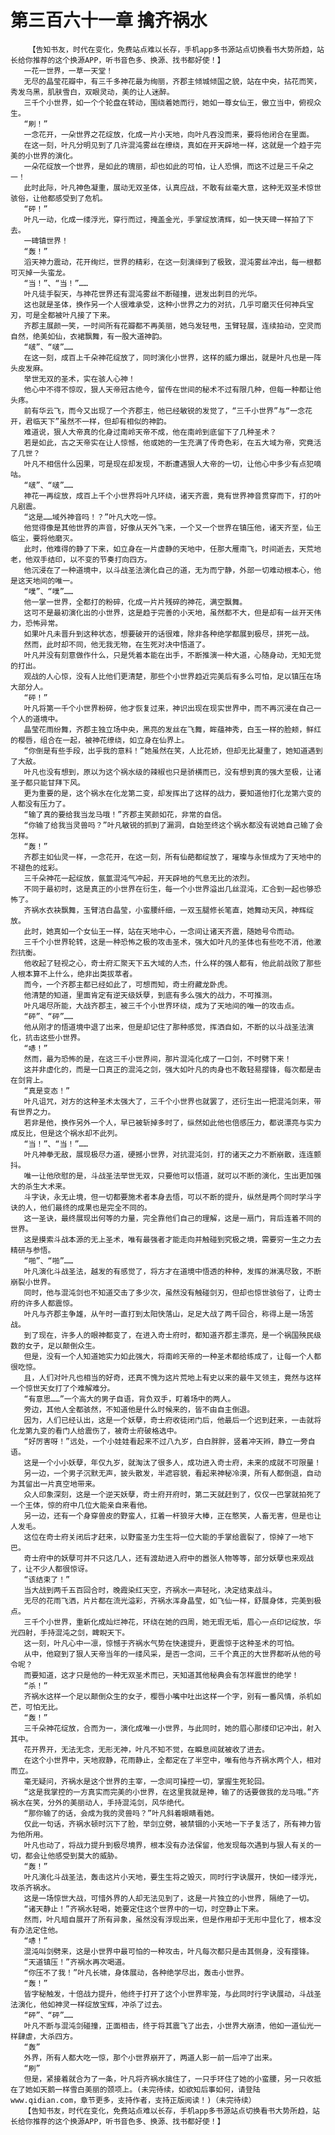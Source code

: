 # 第三百六十一章 擒齐祸水
        【告知书友，时代在变化，免费站点难以长存，手机app多书源站点切换看书大势所趋，站长给你推荐的这个换源APP，听书音色多、换源、找书都好使！】
       一花一世界，一草一天堂！
       无尽的晶莹花瓣中，有三千多神花最为绚丽，齐郡主倾城倾国之貌，站在中央，拈花而笑，秀发乌黑，肌肤雪白，双眼灵动，美的让人迷醉。
       三千个小世界，如一个个轮盘在转动，围绕着她而行，她如一尊女仙王，傲立当中，俯视众生。
       “刷！”
       一念花开，一朵世界之花绽放，化成一片小天地，向叶凡吞没而来，要将他闭合在里面。
       在这一刻，叶凡分明见到了几许混沌雾丝在缭绕，真如在开天辟地一样，这就是一个趋于完美的小世界的演化。
       一朵花绽放一个世界，是如此的瑰丽，却也如此的可怕，让人恐惧，而这不过是三千朵之一！
       此时此际，叶凡神色凝重，展动无双圣体，认真应战，不敢有丝毫大意，这种无双圣术惊世骇俗，让他都感受到了危机。
       “砰！”
       叶凡一动，化成一缕浮光，穿行而过，掩盖金光，手掌绽放清辉，如一快天碑一样拍了下去。
       一碑镇世界！
       “轰！”
       滔天神力震动，花开绚烂，世界的精彩，在这一刻演绎到了极致，混沌雾丝冲出，每一根都可灭掉一头蛮龙。
       “当！”、“当！”……
       叶凡徒手裂天，与神花世界还有混沌雾丝不断碰撞，迸发出刺目的光华。
       这也就是圣体，换作另一个人很难承受，这种小世界之力的对抗，几乎可磨灭任何神兵宝刃，可是全都被叶凡接了下来。
       齐郡主展颜一笑，一时间所有花瓣都不再美丽，她乌发轻甩，玉臂轻展，连续拍动，空灵而自然，绝美如仙，衣裙飘舞，有一股大道神韵。
       “啵”、“啵”……
       在这一刻，成百上千朵神花绽放了，同时演化小世界，这样的威力爆出，就是叶凡也是一阵头皮发麻。
       举世无双的圣术，实在骇人心神！
       他心中不得不惊叹，狠人天帝冠古绝今，留传在世间的秘术不过有限几种，但每一种都让他头疼。
       前有华云飞，而今又出现了一个齐郡主，他已经敏锐的发觉了，“三千小世界”与“一念花开，君临天下”虽然不一样，但却有相似的神韵。
       难道说，狠人大帝真的化身过南岭天帝不成，他在南岭到底留下了几种圣术？
       若是如此，古之天帝实在让人惊憾，他或她的一生充满了传奇色彩，在五大域为帝，究竟活了几世？
       叶凡不相信什么因果，可是现在却发现，不断遭遇狠人大帝的一切，让他心中多少有点犯嘀咕。
       “啵”、“啵”……
       神花一再绽放，成百上千个小世界将叶凡环绕，诸天齐震，竟有世界神音贯穿而下，打的叶凡剧震。
       “这是……域外神音吗！？”叶凡大吃一惊。
       他觉得像是其他世界的声音，好像从天外飞来，一个又一个世界在镇压他，诸天齐至，仙王临尘，要将他磨灭。
       此时，他难得的静了下来，如立身在一片虚静的天地中，任那大雁南飞，时间逝去，天荒地老，他双手结印，以不变的节奏打向四方。
       他沉浸在了一种道境中，以斗战圣法演化自己的道，无为而宁静，外部一切难动根本心，他是这天地间的唯一。
       “噗”、“噗”……
       他一掌一世界，全都打的粉碎，化成一片片残碎的神花，满空飘舞。
       这可不是最初演化出的小世界，这是趋于完善的小天地，虽然都不大，但是却有一丝开天伟力，恐怖异常。
       如果叶凡未晋升到这种状态，想要破开的话很难，除非各种绝学都展到极尽，拼死一战。
       然而，此时却不同，他无我无物，在生死对决中悟道了。
       叶凡并没有刻意做作什么，只是凭着本能在出手，不断推演一种大道，心随身动，无知无觉的打出。
       观战的人心惊，没有人比他们更清楚，那些个小世界趋近完美后有多么可怕，足以镇压在场大部分人。
       “砰！”
       叶凡将第一千个小世界粉碎，他才恢复过来，神识出现在现实世界中，而不再沉浸在自己一个人的道境中。
       晶莹花雨纷舞，齐郡主独立场中央，黑亮的发丝在飞舞，眸蕴神秀，白玉一样的脸颊，鲜红的樱唇，组合在一起，被神花缭绕，如立身在仙界上。
       “你倒是有些手段，出乎我的意料！”她虽然在笑，人比花娇，但却无比凝重了，她知道遇到了大敌。
       叶凡也没有想到，原以为这个祸水级的辣椒也只是骄横而已，没有想到真的强大至极，让诸圣子都只能甘拜下风。
       更为重要的是，这个祸水在化龙第二变，却发挥出了这样的战力，要知道他打化龙第六变的人都没有压力了。
       “输了真的要给我当龙马哦！”齐郡主笑颜如花，非常的自信。
       “你输了给我当灵兽吗？”叶凡敏锐的抓到了漏洞，自始至终这个祸水都没有说她自己输了会怎样。
       “轰！”
       齐郡主如仙灵一样，一念花开，在这一刻，所有仙葩都绽放了，璀璨与永恒成为了天地中的不褪色的炫彩。
       三千朵神花一起绽放，氤氲混沌气冲起，开天辟地的气息无比的浓烈。
       不同于最初时，这是真正的小世界在衍生，每一个小世界溢出几丝混沌，汇合到一起也够恐怖了。
       齐祸水衣袂飘舞，玉臂洁白晶莹，小蛮腰纤细，一双玉腿修长笔直，她舞动天风，神辉绽放。
       此时，她真如一个女仙王一样，站在天地中心，一念间让诸天齐震，随她号令而动。
       三千个小世界轮转，这是一种恐怖之极的攻击圣术，强大如叶凡的圣体也有些吃不消，他激烈抗衡。
       他收起了轻视之心，奇士府汇聚天下五大域的人杰，什么样的强人都有，他此前战败了那些人根本算不上什么，绝非出类拔萃者。
       而今，一个齐郡主都已经如此了，可想而知，奇士府藏龙卧虎。
       他清楚的知道，里面肯定有逆天级妖孽，到底有多么强大的战力，不可推测。
       叶凡竭尽所能，大战齐郡主，被三千个小世界环绕，成为了天地间的唯一的攻击点。
       “砰”、“砰”……
       他从刚才的悟道境中退了出来，但是却记住了那种感觉，挥洒自如，不断的以斗战圣法演化，抗击这些小世界。
       “哧！”
       然而，最为恐怖的是，在这三千小世界间，那片混沌化成了一口剑，不时劈下来！
       这并非虚化的，而是一口真正的混沌之剑，强大如叶凡的肉身也不敢轻易撄锋，每次都是击在剑背上。
       “真是变态！”
       叶凡诅咒，对方的这种圣术太强大了，三千个小世界也就罢了，还衍生出一把混沌剑来，带有世界之力。
       若非是他，换作另外一个人，早已被斩掉多时了，纵然如此他也倍感压力，都说漂亮与实力成反比，但是这个祸水却不此列。
       “当！”、“当！”……
       叶凡神拳无敌，展现极尽力道，硬撼小世界，对抗混沌剑，打的诸天之力不断崩散，连连颤抖。
       唯一让他欣慰的是，斗战圣法举世无双，只要他可以悟道，就可以不断的演化，生出更加强大的杀生大术来。
       斗字诀，永无止境，但一切都要施术者本身去悟，可以不断的提升，纵然是两个同时学斗字诀的人，他们最终的成果也是完全不同的。
       这一圣诀，最终展现出何等的力量，完全靠他们自己的理解，这是一扇门，背后连着不同的世界。
       这是摸索斗战本源的无上圣术，唯有最强者才能走向并触碰到究极之境，需要穷一生之力去精研与参悟。
       “啪”、“啪”……
       叶凡演化斗战圣法，越发的有感觉了，将方才在道境中悟透的种种，发挥的淋漓尽致，不断崩裂小世界。
       同时，他与混沌剑也不知道交击了多少次，虽然没有触碰剑刃，但却也惊世骇俗了，让奇士府的许多人都震惊。
       叶凡与齐郡主争雄，从午时一直打到太阳快落山，足足大战了两千回合，称得上是一场苦战。
       到了现在，许多人的眼神都变了，在进入奇士府时，都知道齐郡主漂亮，是一个祸国殃民级数的女子，足以颠倒众生。
       但是，没有一个人知道她实力如此强大，将南岭天帝的一种圣术都给练成了，让每一个人都很吃惊。
       且，人们对叶凡也相当的好奇，还真不愧为这片荒地上有史以来的最牛叉领主，竟然与这样一个惊世天女打了个难解难分。
       “有意思……”一个高大的男子自语，背负双手，盯着场中的两人。
       旁边，其他人全都骇然，不知道他是什么时候来的，皆不由自主倒退。
       因为，人们已经认出，这是一个妖孽，奇士府收徒闭门后，他最后一个迟到赶来，一击就将化龙第九变的看门人给震伤了，被奇士府破格选中。
       “好厉害呀！”远处，一个小娃娃看起来不过八九岁，白白胖胖，竖着冲天辫，静立一旁自语。
       这是一个小小妖孽，年仅九岁，就淘汰了很多人，成功进入奇士府，未来的成就不可限量！
       另一边，一个男子沉默无声，披头散发，半遮容貌，看起来神秘冷漠，所有人都倒退，自动为其留出一片真空地带来。
       众人印象深刻，这是一个逆天妖孽，奇士府开府时，第二天就赶到了，仅仅一巴掌就拍死了一个王体，惊的府中几位大能亲自来看他。
       另一边，还有一个身穿兽皮的野蛮人，扛着一杆狼牙大棒，正在憨笑，人畜无害，但是也让人发毛。
       这位在奇士府关闭后才赶来，以野蛮圣力生生将一位大能的手掌给震裂了，惊掉了一地下巴。
       奇士府中的妖孽可并不只这几人，还有渡劫进入府中的嚣张人物等等，部分妖孽也来观战了，让不少人都很惊讶。
       “该结束了！”
       当大战到两千五百回合时，晚霞染红天空，齐祸水一声轻叱，决定结束战斗。
       无尽的花雨飞洒，片片都在流光溢彩，齐祸水浑身晶莹，如飞仙一样，舒展身体，完美到极点。
       三千个小世界，重新化成灿烂神花，环绕在她的四周，她无瑕无垢，眉心一点印记绽放，华光四射，手持混沌之剑，睥睨天下。
       这一刻，叶凡心中一凛，惊憾于齐祸水气势在快速提升，更震惊于这种圣术的可怕。
       从中，他窥到了狠人天帝当年的一缕风采，是否一念间，三千个真正的大世界都听从他的号令呢？
       而要知道，这才只是他的一种无双圣术而已，天知道其他秘典会有怎样震世的绝学！
       “杀！”
       齐祸水这样一个足以颠倒众生的女子，樱唇小嘴中吐出这样一个字，别有一番风情，杀机如芒，可怕无比。
       “轰！”
       三千朵神花绽放，合而为一，演化成唯一小世界，与此同时，她的眉心那缕印记冲出，射入其中。
       花开界开，无法无念，无形无神，叶凡不知不觉，在瞬息间就被收了进去。
       在这个小世界中，天地寂静，花雨静止，全都定在了半空中，唯有他与齐祸水两个人，相对而立。
       毫无疑问，齐祸水是这个世界的主宰，一念间可操控一切，掌握生死轮回。
       “这是我掌控的一方真实而完美的小世界，在这里我就是神，输了的话要做我的龙马哦。”齐祸水在笑，分外的美丽动人，手持混沌剑，风华绝代。
       “那你输了的话，会成为我的灵兽吗？”叶凡斜着眼睛看她。
       仅此一句话，齐祸水顿时沉下了脸，举剑立劈，被禁锢的小天地一下子复活了，所有神力皆为他所用。
       叶凡也动了，将战力提升到极尽境界，根本没有办法保留，他发现每次遇到与狠人有关的一切，都会让他感受到莫大的威胁。
       “轰！”
       叶凡演化斗战圣法，轰击这片小天地，要生生将之毁灭，同时行字诀展开，快如一缕浮光，攻杀齐祸水。
       这是一场惊世大战，可惜外界的人却无法见到了，这是一片独立的小世界，隔绝了一切。
       “诸天静止！”齐祸水轻喝，她要定住这个世界中的一切，时空静止下来。
       然而，叶凡暗自展开了所有异象，虽然没有浮现出来，但是作用却于无形中显化了，根本没有办法定住他。
       “哧！”
       混沌叫剑劈来，这是小世界中最可怕的一种攻击，叶凡每次都只是击其侧身，没有撄锋。
       “天道镇压！”齐祸水再次喝道。
       “你压不了我！”叶凡长啸，身体展动，各种绝学尽出，轰击小世界。
       “轰！”
       皆字秘触发，十倍战力提升，他终于打开了这个小世界牢笼，与此同时行字诀展动，斗战圣法演化，他如神灵一样绽放宝辉，冲杀了过去。
       “砰”、“砰”……
       叶凡不断与混沌剑碰撞，正面相击，终于将其震飞了出去，小世界大崩溃，他如一道仙光一样肆虐，大杀四方。
       “轰”
       外界，所有人都大吃一惊，那个小世界崩开了，两道人影一前一后冲了出来。
       “刷”
       但是，紧接着就合为了一条，叶凡将齐祸水擒住了，一只手环住了她的小蛮腰，另一只收抵在了她如天鹅一样雪白美丽的颈项上。(未完待续，如欲知后事如何，请登陆www.qidian.com，章节更多，支持作者，支持正版阅读！)（未完待续）
       【告知书友，时代在变化，免费站点难以长存，手机app多书源站点切换看书大势所趋，站长给你推荐的这个换源APP，听书音色多、换源、找书都好使！】